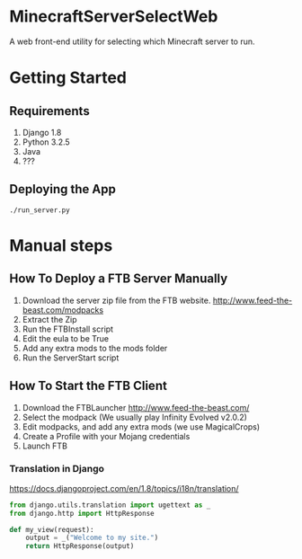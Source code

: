 # MinecraftServerSelectWeb
A web front-end utility for selecting which Minecraft server to run.

# Getting Started

## Requirements
 1. Django 1.8
 2. Python 3.2.5
 3. Java
 4. ???
 
## Deploying the App

    ./run_server.py


# Manual steps

## How To Deploy a FTB Server Manually

1. Download the server zip file from the FTB website. http://www.feed-the-beast.com/modpacks
2. Extract the Zip
3. Run the FTBInstall script
4. Edit the eula to be True
5. Add any extra mods to the mods folder
6. Run the ServerStart script

## How To Start the FTB Client

1. Download the FTBLauncher http://www.feed-the-beast.com/
2. Select the modpack (We usually play Infinity Evolved v2.0.2)
3. Edit modpacks, and add any extra mods (we use MagicalCrops)
4. Create a Profile with your Mojang credentials
5. Launch FTB


### Translation in Django

https://docs.djangoproject.com/en/1.8/topics/i18n/translation/

```python
from django.utils.translation import ugettext as _
from django.http import HttpResponse

def my_view(request):
    output = _("Welcome to my site.")
    return HttpResponse(output)
```